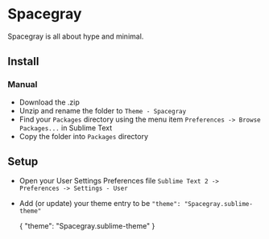 # Spacegray

Spacegray is all about hype and minimal.

## Install

### Manual

* Download the .zip
* Unzip and rename the folder to `Theme - Spacegray`
* Find your `Packages` directory using the menu item `Preferences -> Browse Packages...` in Sublime Text
* Copy the folder into `Packages` directory

## Setup

* Open your User Settings Preferences file `Sublime Text 2 -> Preferences -> Settings - User`
* Add (or update) your theme entry to be `"theme": "Spacegray.sublime-theme"`

    {
      "theme": "Spacegray.sublime-theme"
    }
